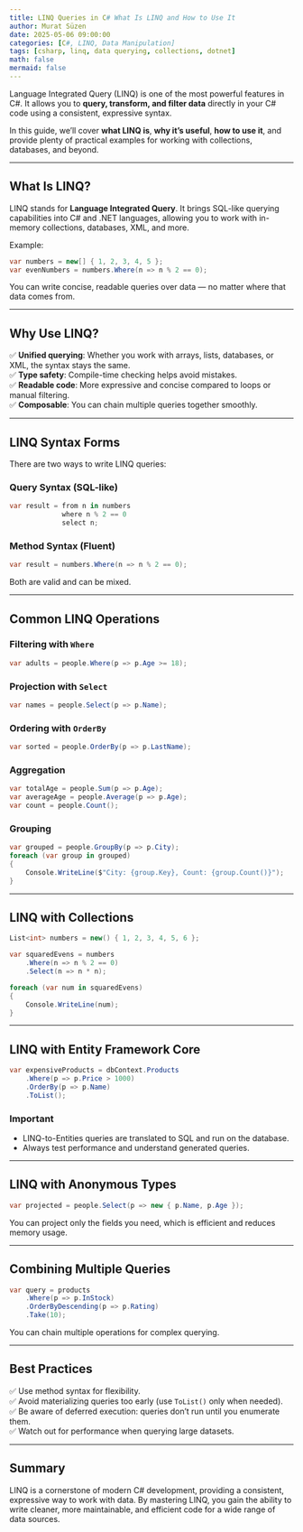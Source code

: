 ```yaml
---
title: LINQ Queries in C# What Is LINQ and How to Use It
author: Murat Süzen
date: 2025-05-06 09:00:00
categories: [C#, LINQ, Data Manipulation]
tags: [csharp, linq, data querying, collections, dotnet]
math: false
mermaid: false
---
```


Language Integrated Query (LINQ) is one of the most powerful features in C#. It allows you to **query, transform, and filter data** directly in your C# code using a consistent, expressive syntax.

In this guide, we’ll cover **what LINQ is**, **why it’s useful**, **how to use it**, and provide plenty of practical examples for working with collections, databases, and beyond.

---

## What Is LINQ?

LINQ stands for **Language Integrated Query**. It brings SQL-like querying capabilities into C# and .NET languages, allowing you to work with in-memory collections, databases, XML, and more.

Example:

```csharp
var numbers = new[] { 1, 2, 3, 4, 5 };
var evenNumbers = numbers.Where(n => n % 2 == 0);
```

You can write concise, readable queries over data — no matter where that data comes from.

---

## Why Use LINQ?

✅ **Unified querying**: Whether you work with arrays, lists, databases, or XML, the syntax stays the same.  
✅ **Type safety**: Compile-time checking helps avoid mistakes.  
✅ **Readable code**: More expressive and concise compared to loops or manual filtering.  
✅ **Composable**: You can chain multiple queries together smoothly.

---

## LINQ Syntax Forms

There are two ways to write LINQ queries:

### Query Syntax (SQL-like)

```csharp
var result = from n in numbers
             where n % 2 == 0
             select n;
```

### Method Syntax (Fluent)

```csharp
var result = numbers.Where(n => n % 2 == 0);
```

Both are valid and can be mixed.

---

## Common LINQ Operations

### Filtering with `Where`

```csharp
var adults = people.Where(p => p.Age >= 18);
```

### Projection with `Select`

```csharp
var names = people.Select(p => p.Name);
```

### Ordering with `OrderBy`

```csharp
var sorted = people.OrderBy(p => p.LastName);
```

### Aggregation

```csharp
var totalAge = people.Sum(p => p.Age);
var averageAge = people.Average(p => p.Age);
var count = people.Count();
```

### Grouping

```csharp
var grouped = people.GroupBy(p => p.City);
foreach (var group in grouped)
{
    Console.WriteLine($"City: {group.Key}, Count: {group.Count()}");  
}
```

---

## LINQ with Collections

```csharp
List<int> numbers = new() { 1, 2, 3, 4, 5, 6 };

var squaredEvens = numbers
    .Where(n => n % 2 == 0)
    .Select(n => n * n);

foreach (var num in squaredEvens)
{
    Console.WriteLine(num);
}
```

---

## LINQ with Entity Framework Core

```csharp
var expensiveProducts = dbContext.Products
    .Where(p => p.Price > 1000)
    .OrderBy(p => p.Name)
    .ToList();
```

### Important

- LINQ-to-Entities queries are translated to SQL and run on the database.
- Always test performance and understand generated queries.

---

## LINQ with Anonymous Types

```csharp
var projected = people.Select(p => new { p.Name, p.Age });
```

You can project only the fields you need, which is efficient and reduces memory usage.

---

## Combining Multiple Queries

```csharp
var query = products
    .Where(p => p.InStock)
    .OrderByDescending(p => p.Rating)
    .Take(10);
```

You can chain multiple operations for complex querying.

---

## Best Practices

✅ Use method syntax for flexibility.  
✅ Avoid materializing queries too early (use `ToList()` only when needed).  
✅ Be aware of deferred execution: queries don’t run until you enumerate them.  
✅ Watch out for performance when querying large datasets.

---

## Summary

LINQ is a cornerstone of modern C# development, providing a consistent, expressive way to work with data. By mastering LINQ, you gain the ability to write cleaner, more maintainable, and efficient code for a wide range of data sources.
